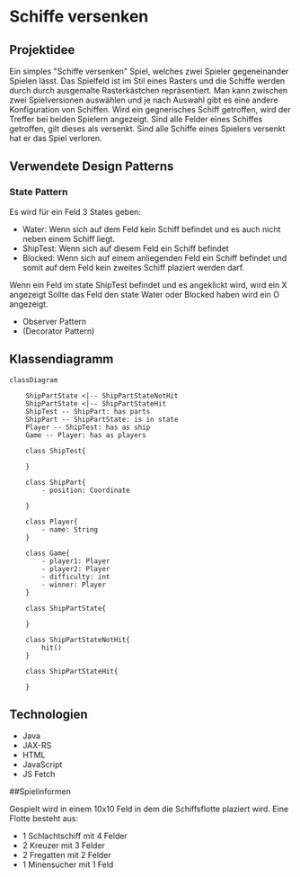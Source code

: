 # Schiffe versenken
## Projektidee
Ein simples "Schiffe versenken" Spiel, welches zwei Spieler gegeneinander Spielen lässt. Das Spielfeld ist im Stil eines Rasters und die Schiffe werden durch durch ausgemalte Rasterkästchen repräsentiert. Man kann zwischen zwei Spielversionen auswählen und je nach Auswahl gibt es eine andere Konfiguration von Schiffen.
Wird ein gegnerisches Schiff getroffen, wird der Treffer bei beiden Spielern angezeigt. Sind alle Felder eines Schiffes
getroffen, gilt dieses als versenkt.
Sind alle Schiffe eines Spielers versenkt hat er das Spiel verloren.

## Verwendete Design Patterns
### State Pattern
Es wird für ein Feld 3 States geben:
- Water:
Wenn sich auf dem Feld kein Schiff befindet und es
auch nicht neben einem Schiff liegt.
- ShipTest:
Wenn sich auf diesem Feld ein Schiff befindet
- Blocked: Wenn sich auf einem anliegenden Feld ein Schiff befindet und somit auf dem Feld kein zweites Schiff plaziert 
werden darf.

Wenn ein Feld im state ShipTest befindet und es angeklickt wird, wird ein X angezeigt
Sollte das Feld den state Water oder Blocked haben wird ein O angezeigt.


- Observer Pattern
- (Decorator Pattern)

## Klassendiagramm

```mermaid
classDiagram

    ShipPartState <|-- ShipPartStateNotHit
    ShipPartState <|-- ShipPartStateHit
    ShipTest -- ShipPart: has parts
    ShipPart -- ShipPartState: is in state
    Player -- ShipTest: has as ship
    Game -- Player: has as players

    class ShipTest{
        
    } 

    class ShipPart{
        - position: Coordinate

    }

    class Player{
        - name: String
    }

    class Game{
        - player1: Player
        - player2: Player
        - difficulty: int
        - winner: Player
    }

    class ShipPartState{

    }

    class ShipPartStateNotHit{
        hit()
    }

    class ShipPartStateHit{

    }
```

## Technologien
- Java
- JAX-RS
- HTML
- JavaScript
- JS Fetch

##Spielinformen 

Gespielt wird in einem 10x10 Feld in dem die Schiffsflotte plaziert wird. Eine Flotte besteht aus:
- 1 Schlachtschiff mit 4 Felder
- 2 Kreuzer mit 3 Felder
- 2 Fregatten mit 2 Felder
- 1 Minensucher mit 1 Feld


